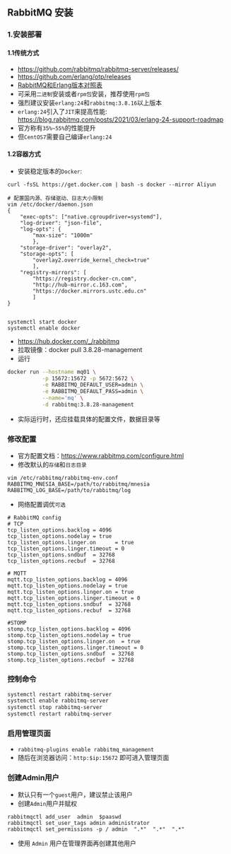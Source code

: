 ## RabbitMQ 安装

### 1.安装部署
#### 1.1传统方式
- https://github.com/rabbitmq/rabbitmq-server/releases/
- https://github.com/erlang/otp/releases
- [RabbitMQ和Erlang版本对照表](https://www.rabbitmq.com/which-erlang.html)
- 可采用`二进制`安装或者`rpm包`安装，推荐使用`rpm包`
- 强烈建议安装`erlang:24`和`rabbitmq:3.8.16`以上版本
- `erlang:24`引入了`JIT`来提高性能: https://blog.rabbitmq.com/posts/2021/03/erlang-24-support-roadmap
- 官方称有`35%~55%`的性能提升
- 但`CentOS7`需要自己编译`erlang:24`

#### 1.2容器方式
- 安装稳定版本的`Docker`:
  
```
curl -fsSL https://get.docker.com | bash -s docker --mirror Aliyun

# 配置国内源、存储驱动、日志大小限制
vim /etc/docker/daemon.json
{
    "exec-opts": ["native.cgroupdriver=systemd"],
    "log-driver": "json-file",
    "log-opts": {
        "max-size": "1000m"
        },
    "storage-driver": "overlay2",
    "storage-opts": [
        "overlay2.override_kernel_check=true"
        ],
    "registry-mirrors": [
        "https://registry.docker-cn.com",
        "http://hub-mirror.c.163.com",
        "https://docker.mirrors.ustc.edu.cn"
        ]
}


systemctl start docker
systemctl enable docker
```

- https://hub.docker.com/_/rabbitmq
- 拉取镜像：docker pull 3.8.28-management
- 运行

```bash
docker run --hostname mq01 \
           -p 15672:15672 -p 5672:5672 \
           -e RABBITMQ_DEFAULT_USER=admin \
           -e RABBITMQ_DEFAULT_PASS=admin \
           --name='mq' \
           -d rabbitmq:3.8.28-management
```

- 实际运行时，还应挂载具体的配置文件，数据目录等

### 修改配置
- 官方配置文档：https://www.rabbitmq.com/configure.html
- 修改默认的`存储`和`日志目录`

```
vim /etc/rabbitmq/rabbitmq-env.conf
RABBITMQ_MNESIA_BASE=/path/to/rabbitmq/mnesia
RABBITMQ_LOG_BASE=/path/to/rabbitmq/log
```

- 网络配置调优`可选`

```
# RabbitMQ config
# TCP
tcp_listen_options.backlog = 4096
tcp_listen_options.nodelay = true
tcp_listen_options.linger.on      = true
tcp_listen_options.linger.timeout = 0
tcp_listen_options.sndbuf  = 32768
tcp_listen_options.recbuf  = 32768

# MQTT
mqtt.tcp_listen_options.backlog = 4096
mqtt.tcp_listen_options.nodelay = true
mqtt.tcp_listen_options.linger.on = true
mqtt.tcp_listen_options.linger.timeout = 0
mqtt.tcp_listen_options.sndbuf  = 32768
mqtt.tcp_listen_options.recbuf  = 32768

#STOMP
stomp.tcp_listen_options.backlog = 4096
stomp.tcp_listen_options.nodelay = true
stomp.tcp_listen_options.linger.on  = true
stomp.tcp_listen_options.linger.timeout = 0
stomp.tcp_listen_options.sndbuf  = 32768
stomp.tcp_listen_options.recbuf  = 32768
```

### 控制命令

```bash
systemctl restart rabbitmq-server
systemctl enable rabbitmq-server
systemctl stop rabbitmq-server
systemctl restart rabbitmq-server
```

### 启用管理页面
- `rabbitmq-plugins enable rabbitmq_management`
- 随后在浏览器访问：`http:$ip:15672` 即可进入管理页面

### 创建Admin用户
- 默认只有一个`guest`用户，建议禁止该用户
- 创建`Admin`用户并赋权
  
```
rabbitmqctl add_user  admin  $paaswd
rabbitmqctl set_user_tags admin administrator
rabbitmqctl set_permissions -p / admin  ".*"  ".*"  ".*"
```

- 使用 `Admin` 用户在管理界面再创建其他用户